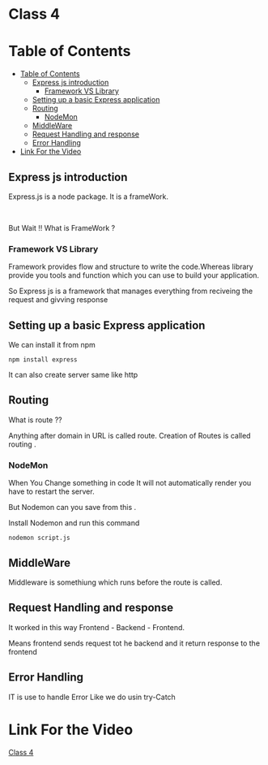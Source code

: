 # Class 4 <!-- omit in toc -->



# Table of Contents

- [Table of Contents](#table-of-contents)
  - [Express js introduction](#express-js-introduction)
    - [Framework VS Library](#framework-vs-library)
  - [Setting up a basic Express application](#setting-up-a-basic-express-application)
  - [Routing](#routing)
    - [NodeMon](#nodemon)
  - [MiddleWare](#middleware)
  - [Request Handling and response](#request-handling-and-response)
  - [Error Handling](#error-handling)
- [Link For the Video](#link-for-the-video)


## Express js introduction 

Express.js is a node package. It is a frameWork.

<br>

But Wait !! What is FrameWork ?

### Framework VS Library

Framework provides flow and structure to write the code.Whereas library provide you tools and function which you can use to build your application.


So Express js is a framework that manages everything from reciveing the request and givving response

## Setting up a basic Express application

We can install it from npm 

```
npm install express
```

It can also create server same like http


## Routing 

What is route ?? 

Anything after domain in URL is called route. Creation of Routes is called routing .

### NodeMon

When You Change something in code It will not automatically render you have to restart the server.

But Nodemon can you save from this .

Install Nodemon and run this command 

```
nodemon script.js
```

## MiddleWare

Middleware is somethiung which runs before the route is called.

## Request Handling and response

It worked in this way Frontend - Backend - Frontend.

Means frontend sends request tot he backend and it return response to the frontend 

## Error Handling

IT is use to handle Error Like we do usin try-Catch 


# Link For the Video 

[Class 4](https://www.youtube.com/watch?v=3CkgSQWwNlk&list=PLbtI3_MArDOkXRLxdMt1NOMtCS-84ibHH)